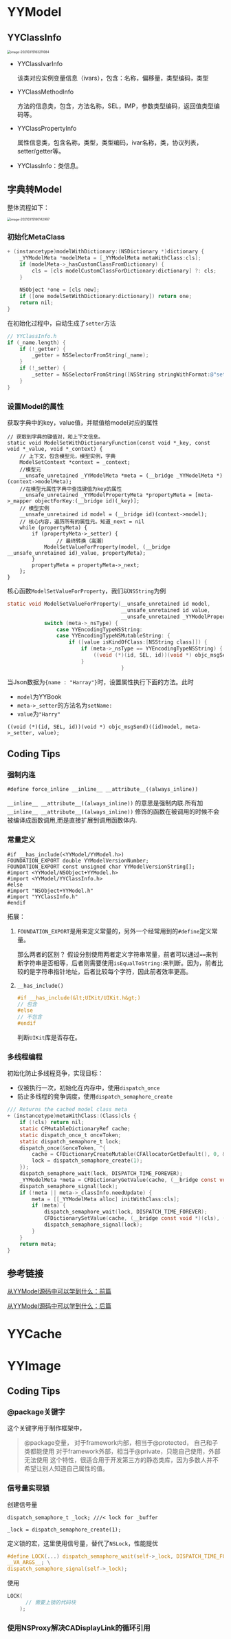 # YYModel

## YYClassInfo

<img src="YYKit.assets/image-20210315163211084.png" alt="image-20210315163211084" style="zoom:50%;" />

- YYClassIvarInfo

  该类对应实例变量信息（ivars），包含：名称，偏移量，类型编码，类型

- YYClassMethodInfo

  方法的信息类，包含，方法名称，SEL，IMP，参数类型编码，返回值类型编码等。

- YYClassPropertyInfo

  属性信息类，包含名称，类型，类型编码，ivar名称，类，协议列表，setter/getter等。

- YYClassInfo：类信息。

## 字典转Model

整体流程如下：

<img src="YYKit.assets/image-20210315180142997.png" alt="image-20210315180142997" style="zoom:50%;" />



### 初始化MetaClass

```objective-c
+ (instancetype)modelWithDictionary:(NSDictionary *)dictionary {
    _YYModelMeta *modelMeta = [_YYModelMeta metaWithClass:cls];
    if (modelMeta->_hasCustomClassFromDictionary) {
        cls = [cls modelCustomClassForDictionary:dictionary] ?: cls;
    }
    
    NSObject *one = [cls new];
    if ([one modelSetWithDictionary:dictionary]) return one;
    return nil;
}
```

在初始化过程中，自动生成了`setter`方法

```objective-c
// YYClassInfo.h
if (_name.length) {
    if (!_getter) {
        _getter = NSSelectorFromString(_name);
    }
    if (!_setter) {
        _setter = NSSelectorFromString([NSString stringWithFormat:@"set%@%@:", [_name substringToIndex:1].uppercaseString, [_name substringFromIndex:1]]);
    }
}
```

### 设置Model的属性

获取字典中的key，value值，并赋值给model对应的属性

```objc
// 获取到字典的键值对，和上下文信息。
static void ModelSetWithDictionaryFunction(const void *_key, const void *_value, void *_context) {
    // 上下文，包含模型元，模型实例，字典
    ModelSetContext *context = _context;
    //模型元
    __unsafe_unretained _YYModelMeta *meta = (__bridge _YYModelMeta *)(context->modelMeta);
    //在模型元属性字典中查找键值为key的属性
    __unsafe_unretained _YYModelPropertyMeta *propertyMeta = [meta->_mapper objectForKey:(__bridge id)(_key)];
    // 模型实例
    __unsafe_unretained id model = (__bridge id)(context->model);
    // 核心内容，遍历所有的属性元。知道_next = nil
    while (propertyMeta) {
        if (propertyMeta->_setter) {
                // 最终转换（高潮）
            ModelSetValueForProperty(model, (__bridge __unsafe_unretained id)_value, propertyMeta);
        }
        propertyMeta = propertyMeta->_next;
    };
}
```

核心函数`ModelSetValueForProperty`，我们以`NSString`为例

```objective-c
static void ModelSetValueForProperty(__unsafe_unretained id model,
                                     __unsafe_unretained id value,
                                     __unsafe_unretained _YYModelPropertyMeta *meta) {
            switch (meta->_nsType) {
                case YYEncodingTypeNSString:
                case YYEncodingTypeNSMutableString: {
                    if ([value isKindOfClass:[NSString class]]) {
                        if (meta->_nsType == YYEncodingTypeNSString) {
                            ((void (*)(id, SEL, id))(void *) objc_msgSend)((id)model, meta->_setter, value);
                        }
                                     }
```

当Json数据为`{name : "Harray"}`时，设置属性执行下面的方法。此时

- `model`为YYBook
- `meta->_setter`的方法名为`setName:`
- `value`为`"Harry"`

```
((void (*)(id, SEL, id))(void *) objc_msgSend)((id)model, meta->_setter, value);
```



## Coding Tips

### 强制内连

```
#define force_inline __inline__ __attribute__((always_inline))
```

`__inline__ __attribute__((always_inline))` 的意思是强制内联.所有加  `__inline__ __attribute__((always_inline))` 修饰的函数在被调用的时候不会被编译成函数调用,而是直接扩展到调用函数体内.

### 常量定义

```
#if __has_include(<YYModel/YYModel.h>)
FOUNDATION_EXPORT double YYModelVersionNumber;
FOUNDATION_EXPORT const unsigned char YYModelVersionString[];
#import <YYModel/NSObject+YYModel.h>
#import <YYModel/YYClassInfo.h>
#else
#import "NSObject+YYModel.h"
#import "YYClassInfo.h"
#endif
```

拓展：

1. `FOUNDATION_EXPORT`是用来定义常量的，另外一个经常用到的`#define`定义常量。

   那么两者的区别？
   假设分别使用两者定义字符串常量，前者可以通过`==`来判断字符串是否相等，后者则需要使用`isEqualToString:`来判断。因为，前者比较的是字符串指针地址，后者比较每个字符，因此前者效率更高。

2. `__has_include()`

   ```c
   #if __has_include(&lt;UIKit/UIKit.h&gt;)
   // 包含
   #else
   // 不包含
   #endif          
   ```

   判断`UIKit`库是否存在。

### 多线程编程

初始化防止多线程竞争，实现目标：

- 仅被执行一次，初始化在内存中，使用`dispatch_once`
- 防止多线程的竞争调度，使用`dispatch_semaphore_create`

```objective-c
/// Returns the cached model class meta
+ (instancetype)metaWithClass:(Class)cls {
    if (!cls) return nil;
    static CFMutableDictionaryRef cache;
    static dispatch_once_t onceToken;
    static dispatch_semaphore_t lock;
    dispatch_once(&onceToken, ^{
        cache = CFDictionaryCreateMutable(CFAllocatorGetDefault(), 0, &kCFTypeDictionaryKeyCallBacks, &kCFTypeDictionaryValueCallBacks);
        lock = dispatch_semaphore_create(1);
    });
    dispatch_semaphore_wait(lock, DISPATCH_TIME_FOREVER);
    _YYModelMeta *meta = CFDictionaryGetValue(cache, (__bridge const void *)(cls));
    dispatch_semaphore_signal(lock);
    if (!meta || meta->_classInfo.needUpdate) {
        meta = [[_YYModelMeta alloc] initWithClass:cls];
        if (meta) {
            dispatch_semaphore_wait(lock, DISPATCH_TIME_FOREVER);
            CFDictionarySetValue(cache, (__bridge const void *)(cls), (__bridge const void *)(meta));
            dispatch_semaphore_signal(lock);
        }
    }
    return meta;
}
```



## 参考链接

[从YYModel源码中可以学到什么：前篇](https://blog.51cto.com/13533483/2055771)

[从YYModel源码中可以学到什么：后篇](https://blog.51cto.com/13533483/2055772)

# YYCache



# YYImage

## Coding Tips

### @package关键字

这个关键字用于制作框架中，

> @package变量，
>  对于framework内部，相当于@protected， 自己和子类都能使用
>  对于framework外部，相当于@private，只能自己使用，外部无法使用
>  这个特性，很适合用于开发第三方的静态类库，因为多数人并不希望让别人知道自己属性的值。

### 信号量实现锁

创建信号量

```objc
dispatch_semaphore_t _lock; ///< lock for _buffer

_lock = dispatch_semaphore_create(1);
```

定义锁的宏，这里使用信号量，替代了`NSLock`，性能提优

```c
#define LOCK(...) dispatch_semaphore_wait(self->_lock, DISPATCH_TIME_FOREVER); \
__VA_ARGS__; \
dispatch_semaphore_signal(self->_lock);
```

使用

```c
LOCK(
      // 需要上锁的代码块
    );
```

### 使用NSProxy解决CADisplayLink的循环引用

